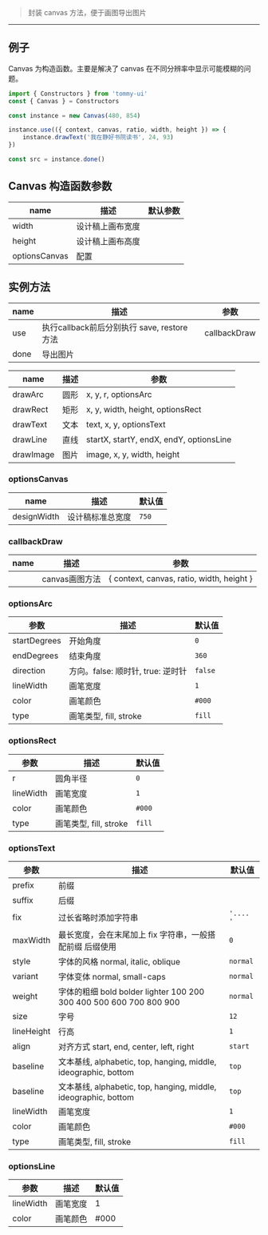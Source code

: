 > 封装 canvas 方法，便于画图导出图片

-------------

## 例子

Canvas 为构造函数。主要是解决了 canvas 在不同分辨率中显示可能模糊的问题。

```javascript
import { Constructors } from 'tommy-ui'
const { Canvas } = Constructors

const instance = new Canvas(480, 854)

instance.use(({ context, canvas, ratio, width, height }) => {
    instance.drawText('我在静好书院读书', 24, 93)
})

const src = instance.done()
```

## Canvas 构造函数参数

| name | 描述 | 默认参数 |
|------|--------|-------|
| width | 设计稿上画布宽度 | |
| height | 设计稿上画布高度 | |
| optionsCanvas | 配置 | |

## 实例方法

| name | 描述 | 参数 |
|------|--------|-------|
| use | 执行callback前后分别执行 save, restore 方法 | callbackDraw |
| done | 导出图片 | |

| name | 描述 | 参数 |
|------|--------|-------|
| drawArc | 圆形 | x, y, r, optionsArc |
| drawRect | 矩形 | x, y, width, height, optionsRect |
| drawText | 文本 | text, x, y, optionsText |
| drawLine | 直线 | startX, startY, endX, endY, optionsLine |
| drawImage | 图片 | image, x, y, width, height |

### optionsCanvas

| name | 描述 | 默认值 |
|------|--------|-------|
| designWidth | 设计稿标准总宽度 | `750` |

### callbackDraw

| name | 描述 | 参数 |
|------|--------|-------|
| | canvas画图方法 | { context, canvas, ratio, width, height } |

### optionsArc

| 参数 | 描述 | 默认值 |
|-------|----------|---------|
| startDegrees | 开始角度 | `0` |
| endDegrees | 结束角度 | `360` |
| direction | 方向。false: 顺时针, true: 逆时针 | `false` |
| lineWidth | 画笔宽度 | `1` |
| color | 画笔颜色 | `#000` |
| type | 画笔类型, fill, stroke | `fill` |

### optionsRect

| 参数 | 描述 | 默认值 |
|-------|----------|---------|
| r | 圆角半径 | `0` |
| lineWidth | 画笔宽度 | `1` |
| color | 画笔颜色 | `#000` |
| type | 画笔类型, fill, stroke | `fill` |

### optionsText

| 参数 | 描述 | 默认值 |
|-------|----------|---------|
| prefix | 前缀 | |
| suffix | 后缀 | |
| fix | 过长省略时添加字符串 | `'.... '` |
| maxWidth | 最长宽度，会在末尾加上 fix 字符串，一般搭配前缀 后缀使用 | `0` |
| style | 字体的风格 normal, italic, oblique | `normal` |
| variant | 字体变体 normal, small-caps | `normal` |
| weight | 字体的粗细 bold bolder lighter 100 200 300 400 500 600 700 800 900 | `normal` |
| size | 字号 | `12` |
| lineHeight | 行高 | `1` |
| align | 对齐方式 start, end, center, left, right | `start` |
| baseline | 文本基线, alphabetic, top, hanging, middle, ideographic, bottom | `top` |
| baseline | 文本基线, alphabetic, top, hanging, middle, ideographic, bottom | `top` |
| lineWidth | 画笔宽度 | `1` |
| color | 画笔颜色 | `#000` |
| type | 画笔类型, fill, stroke | `fill` |

### optionsLine

| 参数 | 描述 | 默认值 |
|-------|----------|---------|
| lineWidth | 画笔宽度 | 1 |
| color | 画笔颜色 | #000 |

